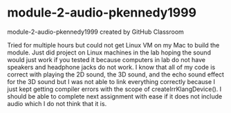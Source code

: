 # module-2-audio-pkennedy1999
module-2-audio-pkennedy1999 created by GitHub Classroom

Tried for multiple hours but could not get Linux VM on my Mac to build the module. Just did project on Linux machines
in the lab hoping the sound would just work if you tested it because computers in lab do not have speakers and headphone
jacks do not work. I know that all of my code is correct with playing the 2D sound, the 3D sound, and the echo sound
effect for the 3D sound but I was not able to link everything correctly because I just kept getting compiler
errors with the scope of createIrrKlangDevice(). I should be able to complete next assignment with ease if it does not include
audio which I do not think that it is.
